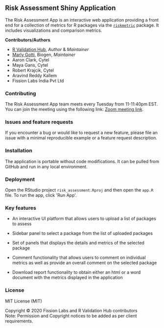 ## Risk Assessment Shiny Application

The Risk Assessment App is an interactive web application providing a front end for a collection of metrics for R packages via the [`riskmetric`](https://github.com/pharmaR/riskmetric) package. It includes visualizations and comparison metrics.


**Contributors/Authors**

- [R Validation Hub](https://www.pharmar.org), *Author* & *Maintainer*
- [Marly Gotti](https://www.marlygotti.com), Biogen, *Maintainer*
- Aaron Clark, Cytel
- Maya Gans, Cytel
- Robert Krajcik, Cytel
- Aravind Reddy Kallem
- Fission Labs India Pvt Ltd


### Contributing
The Risk Assessment App team meets every Tuesday from 11-11:40pm EST. You can join the meeting using the following link: [Zoom meeting link](https://us04web.zoom.us/j/73311338024?pwd=QkV1M1VJck4vemptT01oMVRxajkzZz09).


### Issues and feature requests
If you encounter a bug or would like to request a new feature, please file an issue with a minimal reproducible example or a feature request description.


### Installation
The application is portable without code modifications. It can be pulled from GitHub and run in any local environment.


### Deployment
Open the RStudio project `risk_assessment.Rproj` and then open the `app.R` file. To run the app, click 'Run App'.


### Key features

- An interactive UI platform that allows users to upload a list of packages to assess

- Sidebar panel to select a package from the list of uploaded packages

- Set of panels that displays the details and metrics of the selected package

- Comment functionality that allows users to comment on individual metrics as well as provide an overall comment on the selected package

- Download report functionality to obtain either an html or a word document with the metrics displayed in the application


### License
MIT License (MIT)

Copyright © 2020 Fission Labs and R Validation Hub contributors <br>
Note: Permission and Copyright notices to be added as per client requirements.

